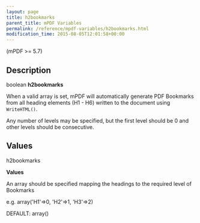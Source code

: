 ```yaml
---
layout: page
title: h2bookmarks
parent_title: mPDF Variables
permalink: /reference/mpdf-variables/h2bookmarks.html
modification_time: 2015-08-05T12:01:58+00:00
---
```




<p>(mPDF &gt;= 5.7)</p>
<h2>Description</h2>
<p class="manual_block">boolean <b>h2bookmarks</b></p>
<p>When a valid array is set, mPDF will automatically generate PDF Bookmarks from all heading elements (H1 - H6) written to the document using <code>WriteHTML()</code>.<code>&nbsp;</code></p>
<p>Any number of levels may be specified, but the first level should be 0 and other levels should be consecutive.</p>
<h2>Values</h2>
<p class="manual_param_dt"><span class="parameter">h2bookmarks</span><span class="smallblock"> 

</span></p>
<p class="manual_param_dd"><b>Values</b>

An array should be specified mapping the headings to the required level of Bookmarks

e.g. array('H1'=&gt;0, 'H2'=&gt;1, 'H3'=&gt;2)

<span class="smallblock">DEFAULT:</span> array()</p>
